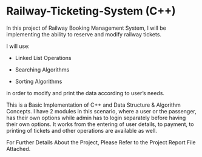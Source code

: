 # Railway-Ticketing-System (C++)



In this project of Railway Booking Management System, I will be 
implementing the ability to reserve and modify railway tickets.

I will 
use:

- Linked List Operations 

- Searching Algorithms

- Sorting Algorithms

in order to modify 
and print the data according to user’s needs. 


This is a Basic Implementation of C++ and Data Structure & Algorithm Concepts.
I have 2 modules in this scenario, where a user or the passenger, has their own 
options while admin has to login separately before having their own 
options. It works from the entering of user details, to payment, to 
printing of tickets and other operations are available as well.

For Further Details About the Project, Please Refer to the Project Report File Attached.
